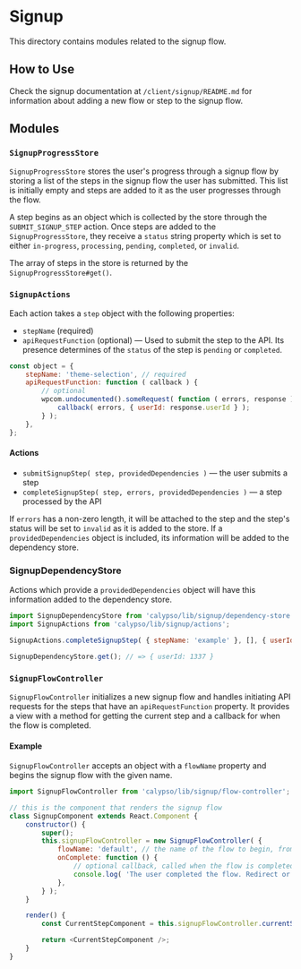 # Signup

This directory contains modules related to the signup flow.

## How to Use

Check the signup documentation at `/client/signup/README.md` for information about adding a new flow or step to the signup flow.

## Modules

### `SignupProgressStore`

`SignupProgressStore` stores the user's progress through a signup flow by storing a list of the steps in the signup flow the user has submitted. This list is initially empty and steps are added to it as the user progresses through the flow.

A step begins as an object which is collected by the store through the `SUBMIT_SIGNUP_STEP` action. Once steps are added to the `SignupProgressStore`, they receive a `status` string property which is set to either `in-progress`, `processing`, `pending`, `completed`, or `invalid`.

The array of steps in the store is returned by the `SignupProgressStore#get()`.

### `SignupActions`

Each action takes a `step` object with the following properties:

- `stepName` (required)
- `apiRequestFunction` (optional) — Used to submit the step to the API. Its presence determines of the `status` of the step is `pending` or `completed`.

```js
const object = {
	stepName: 'theme-selection', // required
	apiRequestFunction: function ( callback ) {
		// optional
		wpcom.undocumented().someRequest( function ( errors, response ) {
			callback( errors, { userId: response.userId } );
		} );
	},
};
```

#### Actions

- `submitSignupStep( step, providedDependencies )` — the user submits a step
- `completeSignupStep( step, errors, providedDependencies )` — a step processed by the API

If `errors` has a non-zero length, it will be attached to the step and the step's status will be set to `invalid` as it is added to the store. If a `providedDependencies` object is included, its information will be added to the dependency store.

### SignupDependencyStore

Actions which provide a `providedDependencies` object will have this information added to the dependency store.

```js
import SignupDependencyStore from 'calypso/lib/signup/dependency-store';
import SignupActions from 'calypso/lib/signup/actions';

SignupActions.completeSignupStep( { stepName: 'example' }, [], { userId: 1337 } );

SignupDependencyStore.get(); // => { userId: 1337 }
```

### `SignupFlowController`

`SignupFlowController` initializes a new signup flow and handles initiating API requests for the steps that have an `apiRequestFunction` property. It provides a view with a method for getting the current step and a callback for when the flow is completed.

#### Example

`SignupFlowController` accepts an object with a `flowName` property and begins the signup flow with the given name.

```js
import SignupFlowController from 'calypso/lib/signup/flow-controller';

// this is the component that renders the signup flow
class SignupComponent extends React.Component {
	constructor() {
		super();
		this.signupFlowController = new SignupFlowController( {
			flowName: 'default', // the name of the flow to begin, from flows.json
			onComplete: function () {
				// optional callback, called when the flow is completed
				console.log( 'The user completed the flow. Redirect or log them in here.' );
			},
		} );
	}

	render() {
		const CurrentStepComponent = this.signupFlowController.currentStep().component; // the component from steps.js

		return <CurrentStepComponent />;
	}
}
```
